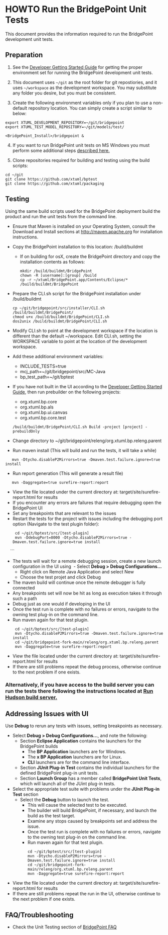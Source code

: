 # HOWTO Run the BridgePoint Unit Tests
This document provides the information required to run the BridgePoint development unit tests.  

Preparation 
-----------
1) See the [Developer Getting Started Guide](https://github.com/xtuml/bridgepoint/blob/master/doc-bridgepoint/process/Developer%20Getting%20Started%20Guide.md) for getting the proper environment set for running the BridgePoint development unit tests.  

2) This document uses ```~/git``` as the root folder for git repostiories, and it uses ```~/workspace``` as the development workspace. You may substitute any folder you desire, but you must be consistent.

3) Create the following environment variables only if you plan to use a non-default repository location.  You can simply create a script similar to below:

```
export XTUML_DEVELOPMENT_REPOSITORY=~/git/bridgepoint
export XTUML_TEST_MODEL_REPOSITORY=~/git/models/test/

<BridgePoint_Install>/bridgepoint &
```

4) If you want to run BridgePoint unit tests on MS Windows you must perform some additional steps [described here.](https://github.com/xtuml/bridgepoint/blob/master/doc-bridgepoint/process/FAQ.md#windowstesting) 

5) Clone repositories required for building and testing using the build scripts:

```
cd ~/git
git clone https://github.com/xtuml/bptest
git clone https://github.com/xtuml/packaging
```  

Testing  
-------  
Using the same build scripts used for the BridgePoint deployment build the product and run the unit tests from the command line.  
- Ensure that Maven is installed on your Operating System, consult the Download and Install sections at http://maven.apache.org for installation instructions.  
- Copy the BridgePoint installation to this location: /build/buildmt  
  - If on building for osX, create the BridgePoint directory and copy the installation contents as follows:
    ```
    mkdir /build/buildmt/BridgePoint
    chown -R [username]:[group] /build
    cp -r ~/xtuml/BridgePoint.app/Contents/Eclipse/* /build/buildmt/BridgePoint
    ```
- Prepare the CLI.sh script for the BridgePoint installation under /build/buildmt  
    ```
    cp ~/git/bridgepoint/src/installer/CLI.sh /build/buildmt/BridgePoint/
    chmod u+x /build/buildmt/BridgePoint/CLI.sh
    dos2unix /build/buildmt/BridgePoint/CLI.sh
    ```
- Modify CLI.sh to point at the development workspace if the location is different than the default ~/workspace.  Edit CLI.sh, setting the WORKSPACE variable to point at the location of the development workspace.
- Add these additional environment variables:  
    * INCLUDE_TESTS=true  
    * mcj_path=~/git/bridgepoint/src/MC-Java  
    * bp_test_path=~/git/bptest    
- If you have not built in the UI according to the [Developer Getting Started Guide](https://github.com/xtuml/bridgepoint/blob/master/doc-bridgepoint/process/Developer%20Getting%20Started%20Guide.md), then run prebuilder on the following projects:  
	* org.xtuml.bp.core  
	* org.xtuml.bp.als  
	* org.xtuml.bp.ui.canvas  
	* org.xtuml.bp.core.test  
	
    ```
    /build/buildmt/BridgePoint/CLI.sh Build -project [project] -prebuildOnly  
    ```
- Change directory to ~/git/bridgepoint/releng/org.xtuml.bp.releng.parent  
- Run maven install (This will build and run the tests, it will take a while)  
```
   mvn -Dtycho.disableP2Mirrors=true -Dmaven.test.failure.ignore=true install
```
- Run report generation (This will generate a result file)  
```
   mvn -Daggregate=true surefire-report:report
```
- View the file located under the current directory at: target/site/surefire-report.html for results  
- If you encounter any errors are failures that require debugging open the BridgePoint UI  
- Set any breakpoints that are relevant to the issues  
- Restart the tests for the project with issues including the debugging port option (Navigate to the test plugin folder):  
     ```
      cd ~/git/bptest/src/[test-plugin]
      mvn -DdebugPort=8000 -Dtycho.disableP2Mirrors=true -Dmaven.test.failure.ignore=true install
     ```
- The tests will wait for a remote debugging session, create a new launch configuration in the UI using
  - Select **Debug > Debug Configurations...**  
  - Right click on Remote Java Application and select New
  - Choose the test projet and click Debug
- The maven build will continue once the remote debugger is fully connected
- Any breakpoints set will now be hit as long as execution takes it through such a path
- Debug just as one would if developing in the UI
- Once the test run is complete with no failures or errors, navigate to the owning test plug-in on the command line.  
- Run maven again for that test plugin.  
     ```
      cd ~/git/bptest/src/[test-plugin]
      mvn -Dtycho.disableP2Mirrors=true -Dmaven.test.failure.ignore=true install
      cd ~/git/bridgepoint-fork-main/releng/org.xtuml.bp.releng.parent
      mvn -Daggregate=true surefire-report:report
     ```
- View the file located under the current directory at: target/site/surefire-report.html for results  
- If there are still problems repeat the debug process, otherwise continue to the next problem if one exists.  

### Alternatively, if you have access to the build server you can run the tests there following the instructions located at [Run Hudson build server.](https://docs.google.com/document/d/1B5sri4AyGV6lwe_BpIAsRPeX4eXPZTObCdEme53ZVVw/edit)

Addressing Issues with UI
-------------------------
Use **Debug** to rerun any tests with issues, setting breakpoints as necessary.
- Select **Debug > Debug Configurations...**, and note the following:
  - Section **Eclipse Application** contains the launchers for the BridgePoint builds
    - The **BP Application** launchers are for Windows.
    - The **x BP Application** launchers are for Linux.
    - **CLI** launchers are for the command line interface.
  - Section **JUnit Plug-in Test** contains the individual launchers for the defined BridgePoint plug-in unit tests.
  - Section **Launch Group** has a member called **BridgePoint Unit Tests**, which will launch all of the JUint plug-in tests.
- Select the appropriate test suite with problems under the **JUnit Plug-in Test** section
  - Select the **Debug** button to launch the test.
    - This will cause the selected test to be executed.
    - The builder will build BridgePoint, if necessary, and launch the build as the test target.  
    - Examine any stops caused by breakpoints set and address the issue.  
    - Once the test run is complete with no failures or errors, navigate to the owning test plug-in on the command line.  
    - Run maven again for that test plugin.  
      ```
      cd ~/git/bptest/src/[test-plugin]
      mvn -Dtycho.disableP2Mirrors=true -Dmaven.test.failure.ignore=true install
      cd ~/git/bridgepoint-fork-main/releng/org.xtuml.bp.releng.parent
      mvn -Daggregate=true surefire-report:report
      ```
- View the file located under the current directory at: target/site/surefire-report.html for results  
- If there are still problems repeat the run in the UI, otherwise continue to the next problem if one exists.  

FAQ/Troubleshooting
---------------
- Check the Unit Testing section of [BridgePoint FAQ](https://github.com/xtuml/bridgepoint/blob/master/doc-bridgepoint/process/FAQ.md#unittesting) 
